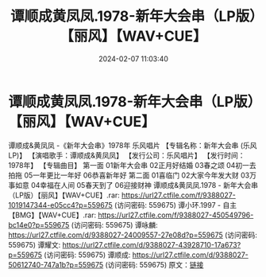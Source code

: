 ﻿---
title: 谭顺成黄凤凤.1978-新年大会串（LP版）【丽风】【WAV+CUE】
date: 2024-02-07 11:03:40
categories: WAV车载音乐、镜像
tags: 华语中文
---
# 谭顺成黄凤凤.1978-新年大会串（LP版）【丽风】【WAV+CUE】

谭顺成&黄凤凤 -《新年大会串》1978年 乐风唱片
【专辑名称：新年大会串 (乐风LP)】
【演唱歌手：谭顺成&黄凤凤】
【发行公司：乐风唱片】
【发行时间：1978年】
【专辑曲目】
第一面
01新年大会串
02正月好结婚
03春之颂
04初一去拍拖
05一年更比一年好
06恭喜新年好
第二面
01喜临门
02大家今年发大财
03万事如意
04幸福在人间
05春天到了
06迎接财神
谭顺成&黄凤凤.1978 - 新年大会串（LP版）【丽风】【WAV+CUE】.rar: https://url27.ctfile.com/f/9388027-1019147344-e05cc4?p=559675
(访问密码: 559675)
谭小环.1997 - 自主【BMG】【WAV+CUE】.rar: https://url27.ctfile.com/f/9388027-450549796-bc14e0?p=559675
(访问密码: 559675)
谭咏麟: https://url27.ctfile.com/d/9388027-24009557-27e08d?p=559675
(访问密码: 559675)
谭耀文: https://url27.ctfile.com/d/9388027-43928710-17a673?p=559675
(访问密码: 559675)
谭顺成: https://url27.ctfile.com/d/9388027-50612740-747a1b?p=559675
(访问密码: 559675)
原文：[链接](https://blog.sina.com.cn/s/blog_1647c7e76010314f5.html)